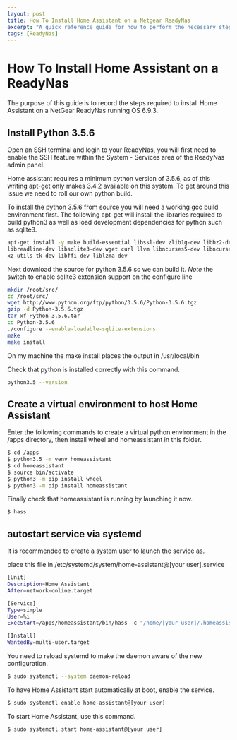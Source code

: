 ```yaml
---
layout: post
title: How To Install Home Assistant on a Netgear ReadyNas
excerpt: "A quick reference guide for how to perform the necessary steps to install homeassistant on a NetGear ReadyNas."
tags: [ReadyNas]
---
```


# How To Install Home Assistant on a ReadyNas

The purpose of this guide is to record the steps required to install Home Assistant on a NetGear ReadyNas running OS 6.9.3. 

## Install Python 3.5.6

Open an SSH terminal and login to your ReadyNas, you will first need to enable the SSH feature within the System - Services area of the ReadyNas admin panel. 

Home assistant requires a minimum python version of 3.5.6, as of this writing apt-get only makes 3.4.2 available on this system. To get around this issue we need to roll our own python build.

To install the python 3.5.6 from source you will need a working gcc build environment first. The following apt-get will install the libraries required to build python3 as well as load development dependencies for python such as sqlite3.

```Bash
apt-get install -y make build-essential libssl-dev zlib1g-dev libbz2-dev 
libreadline-dev libsqlite3-dev wget curl llvm libncurses5-dev libncursesw5-dev 
xz-utils tk-dev libffi-dev liblzma-dev
```

Next download the source for python 3.5.6 so we can build it.
*Note* the switch to enable sqlite3 extension support on the configure line

```Bash
mkdir /root/src/
cd /root/src/
wget http://www.python.org/ftp/python/3.5.6/Python-3.5.6.tgz
gzip -d Python-3.5.6.tgz
tar xf Python-3.5.6.tar
cd Python-3.5.6
./configure --enable-loadable-sqlite-extensions
make
make install
```

On my machine the make install places the output in /usr/local/bin 

Check that python is installed correctly with this command.

```Bash
python3.5 --version
```

## Create a virtual environment to host Home Assistant

Enter the following commands to create a virtual python environment in the /apps directory, then install wheel and homeassistant in this folder.  
```Bash
$ cd /apps
$ python3.5 -m venv homeassistant
$ cd homeassistant
$ source bin/activate
$ python3 -m pip install wheel
$ python3 -m pip install homeassistant
```

Finally check that homeassistant is running by launching it now.
```Bash
$ hass
```

## autostart service via systemd

It is recommended to create a system user to launch the service as.

place this file in /etc/systemd/system/home-assistant@[your user].service

```Bash
[Unit]
Description=Home Assistant
After=network-online.target

[Service]
Type=simple
User=%i
ExecStart=/apps/homeassistant/bin/hass -c "/home/[your user]/.homeassistant"

[Install]
WantedBy=multi-user.target
```

You need to reload systemd to make the daemon aware of the new configuration.

```Bash
$ sudo systemctl --system daemon-reload
```

To have Home Assistant start automatically at boot, enable the service.

```Bash
$ sudo systemctl enable home-assistant@[your user]
```

To start Home Assistant, use this command.

```Bash
$ sudo systemctl start home-assistant@[your user]
```